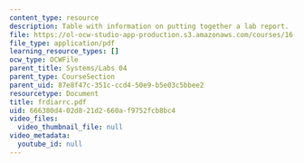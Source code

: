 ```yaml
---
content_type: resource
description: Table with information on putting together a lab report.
file: https://ol-ocw-studio-app-production.s3.amazonaws.com/courses/16-01-unified-engineering-i-ii-iii-iv-fall-2005-spring-2006/666380d402d821d2660af9752fcb8bc4_frdiarrc.pdf
file_type: application/pdf
learning_resource_types: []
ocw_type: OCWFile
parent_title: Systems/Labs 04
parent_type: CourseSection
parent_uid: 87e8f47c-351c-ccd4-50e9-b5e03c5bbee2
resourcetype: Document
title: frdiarrc.pdf
uid: 666380d4-02d8-21d2-660a-f9752fcb8bc4
video_files:
  video_thumbnail_file: null
video_metadata:
  youtube_id: null
---
```

